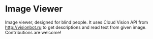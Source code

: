 # Image Viewer
Image viewer, designed for blind people.
It uses Cloud Vision API from http://visionbot.ru to get descriptions and read text from given image.
Contributions are welcome!
